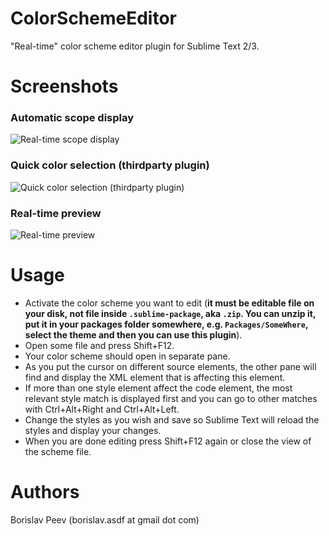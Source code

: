 ColorSchemeEditor
=================
"Real-time" color scheme editor plugin for Sublime Text 2/3.

Screenshots
===========
### Automatic scope display
![Real-time scope display](https://raw.github.com/bobef/ColorSchemeEditor/master/screenshots/screen1.png)

### Quick color selection (thirdparty plugin)
![Quick color selection (thirdparty plugin)](https://raw.github.com/bobef/ColorSchemeEditor/master/screenshots/screen2.png)

### Real-time preview
![Real-time preview](https://raw.github.com/bobef/ColorSchemeEditor/master/screenshots/screen3.png)

Usage
=====
- Activate the color scheme you want to edit (**it must be editable file on your disk, not file inside `.sublime-package`, aka `.zip`. You can unzip it, put it in your packages folder somewhere, e.g. `Packages/SomeWhere`, select the theme and then you can use this plugin**).
- Open some file and press Shift+F12.
- Your color scheme should open in separate pane.
- As you put the cursor on different source elements, the other pane will find and display the XML element that is affecting this element.
- If more than one style element affect the code element, the most relevant style match is displayed first and you can go to other matches with Ctrl+Alt+Right and Ctrl+Alt+Left.
- Change the styles as you wish and save so Sublime Text will reload the styles and display your changes.
- When you are done editing press Shift+F12 again or close the view of the scheme file.

Authors
=======
Borislav Peev (borislav.asdf at gmail dot com)
